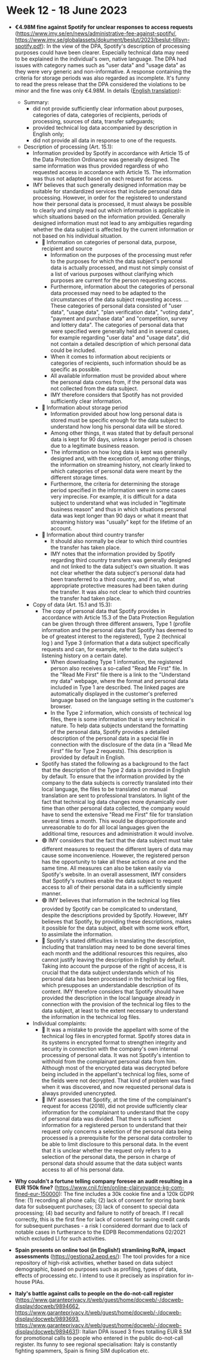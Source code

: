 # Week 12 - 18 June 2023

- **€4.98M fine against Spotify for unclear responses to access requests** (https://www.imy.se/en/news/administrative-fee-against-spotify/, https://www.imy.se/globalassets/dokument/beslut/2023/beslut-tillsyn-spotify.pdf): In the view of the DPA, Spotify's description of processing purposes could have been clearer. Especially technical data may need to be explained in the individual's own, native language. The DPA had issues with category names such as "user data" and "usage data" as they were very generic and non-informative. A response containing the criteria for storage periods was also regarded as incomplete. It's funny to read the press release that the DPA considered the violations to be minor and the fine was only €4.98M. In details ([English translation](spotify-sweden-case-en.md)):
  - Summary:
    - did not provide sufficiently clear information about purposes, categories of data, categories of recipients, periods of processing, sources of data, transfer safeguards;
    - provided technical log data accompanied by description in English only;
    - did not provide all data in response to one of the requests.
  - Description of processing (Art. 15.1):
    - Information provided by Spotify in accordance with Article 15 of the Data Protection Ordinance was generally designed. The same information was thus provided regardless of who requested access in accordance with Article 15. The information was thus not adapted based on each request for access.
    - IMY believes that such generally designed information may be suitable for standardized services that include personal data processing. However, in order for the registered to understand how their personal data is processed, it must always be possible to clearly and simply read out which information is applicable in which situations based on the information provided. Generally designed information must not lead to any ambiguities regarding whether the data subject is affected by the current information or not based on his individual situation. 
      - 🔴 Information on categories of personal data, purpose, recipient and source
        - Information on the purposes of the processing must refer to the purposes for which the data subject's personal data is actually processed, and must not simply consist of a list of various purposes without clarifying which purposes are current for the person requesting access.
        - Furthermore, information about the categories of personal data processed may need to be adapted to the circumstances of the data subject requesting access. ... These categories of personal data consisted of "user data", "usage data", "plan verification data", "voting data", "payment and purchase data" and "competition, survey and lottery data". The categories of personal data that were specified were generally held and in several cases, for example regarding "user data" and "usage data", did not contain a detailed description of which personal data could be included. 
        - When it comes to information about recipients or categories of recipients, such information should be as specific as possible.
        - All available information must be provided about where the personal data comes from, if the personal data was not collected from the data subject.
        - IMY therefore considers that Spotify has not provided sufficiently clear information.
      - 🔴 Information about storage period
        - Information provided about how long personal data is stored must be specific enough for the data subject to understand how long his personal data will be stored. 
        - Among other things, it was stated that by default personal data is kept for 90 days, unless a longer period is chosen due to a legitimate business reason.
        - The information on how long data is kept was generally designed and, with the exception of, among other things, the information on streaming history, not clearly linked to which categories of personal data were meant by the different storage times.
        - Furthermore, the criteria for determining the storage period specified in the information were in some cases very imprecise. For example, it is difficult for a data subject to understand what was included in "legitimate business reason" and thus in which situations personal data was kept longer than 90 days or what it meant that streaming history was "usually" kept for the lifetime of an account.
      - 🔴 Information about third country transfer
        - It should also normally be clear to which third countries the transfer has taken place.
        - IMY notes that the information provided by Spotify regarding third country transfers was generally designed and not linked to the data subject's own situation. It was not clear whether the data subject's personal data had been transferred to a third country, and if so, what appropriate protective measures had been taken during the transfer. It was also not clear to which third countries the transfer had taken place. 
    - Copy of data (Art. 15.1 and 15.3):
      - The copy of personal data that Spotify provides in accordance with Article 15.3 of the Data Protection Regulation can be given through three different answers, Type 1 (profile information and the personal data that Spotify has deemed to be of greatest interest to the registered), Type 2 (technical log ) and Type 3 (information that a data subject specifically requests and can, for example, refer to the data subject's listening history on a certain date).
        - When downloading Type 1 information, the registered person also receives a so-called "Read Me First" file. In the "Read Me First" file there is a link to the "Understand my data" webpage, where the format and personal data included in Type 1 are described. The linked pages are automatically displayed in the customer's preferred language based on the language setting in the customer's browser.
        - In the Type 2 information, which consists of technical log files, there is some information that is very technical in nature. To help data subjects understand the formatting of the personal data, Spotify provides a detailed description of the personal data in a special file in connection with the disclosure of the data (in a “Read Me First” file for Type 2 requests). This description is provided by default in English. 
      - Spotify has stated the following as a background to the fact that the description of the Type 2 data is provided in English by default. To ensure that the information provided by the company to the data subjects is correctly translated into their local language, the files to be translated on manual translation are sent to professional translators. In light of the fact that technical log data changes more dynamically over time than other personal data collected, the company would have to send the extensive "Read me First" file for translation several times a month. This would be disproportionate and unreasonable to do for all local languages given the additional time, resources and administration it would involve. 
      - 🟢 IMY considers that the fact that the data subject must take different measures to request the different layers of data may cause some inconvenience. However, the registered person has the opportunity to take all these actions at one and the same time. All measures can also be taken easily via Spotify's website. In an overall assessment, IMY considers that Spotify's routines enable the data subject to request access to all of their personal data in a sufficiently simple manner.
      - 🟢 IMY believes that information in the technical log files provided by Spotify can be complicated to understand, despite the descriptions provided by Spotify. However, IMY believes that Spotify, by providing these descriptions, makes it possible for the data subject, albeit with some work effort, to assimilate the information. 
      - 🔴 Spotify's stated difficulties in translating the description, including that translation may need to be done several times each month and the additional resources this requires, also cannot justify leaving the description in English by default. Taking into account the purpose of the right of access, it is crucial that the data subject understands which of his personal data has been processed in the technical log files, which presupposes an understandable description of its content. IMY therefore considers that Spotify should have provided the description in the local language already in connection with the provision of the technical log files to the data subject, at least to the extent necessary to understand the information in the technical log files.
    - Individual complaints:
      - 🔴 It was a mistake to provide the appellant with some of the technical log files in encrypted format. Spotify stores data in its systems in encrypted format to strengthen integrity and security in connection with the company's own internal processing of personal data. It was not Spotify's intention to withhold from the complainant personal data from him. Although most of the encrypted data was decrypted before being included in the appellant's technical log files, some of the fields were not decrypted. That kind of problem was fixed when it was discovered, and now requested personal data is always provided unencrypted.
      - 🔴 IMY assesses that Spotify, at the time of the complainant's request for access (2018), did not provide sufficiently clear information for the complainant to understand that the copy of personal data was divided. That there is sufficient information for a registered person to understand that their request only concerns a selection of the personal data being processed is a prerequisite for the personal data controller to be able to limit disclosure to this personal data. In the event that it is unclear whether the request only refers to a selection of the personal data, the person in charge of personal data should assume that the data subject wants access to all of his personal data.

- **Why couldn't a fortune telling company foresee an audit resulting in a EUR 150k fine?** (https://www.cnil.fr/en/online-clairvoyance-kg-com-fined-eur-150000): The fine includes a 30k cookie fine and a 120k GDPR fine: (1) recording all phone calls; (2) lack of consent for storing bank data for subsequent purchases; (3) lack of consent to special data processing; (4) bad security and failure to notify of breach. If I recall correctly, this is the first fine for lack of consent for saving credit cards for subsequent purchases - a risk I considered dormant due to lack of notable cases in furtherance to the EDPB Recommendations 02/2021 which excluded LI for such activities. 

- **Spain presents on online tool (in English!) stramlining RoPA, impact assessments** (https://gestiona2.aepd.es/): The tool provides for a nice repository of high-risk activities, whether based on data subject demographic, based on purposes such as profiling, types of data, effects of processing etc. I intend to use it precisely as inspiration for in-house PIAs.

- **Italy's battle against calls to people on the do-not-call register** (https://www.garanteprivacy.it/web/guest/home/docweb/-/docweb-display/docweb/9894662, https://www.garanteprivacy.it/web/guest/home/docweb/-/docweb-display/docweb/9893693, https://www.garanteprivacy.it/web/guest/home/docweb/-/docweb-display/docweb/9894631): Italian DPA issued 3 fines totalling EUR 8.5M for promotional calls to people who entered in the public do-not-call register. Its funny to see regional specialisation: Italy is constantly fighting spammers, Spain is fining SIM duplication etc.